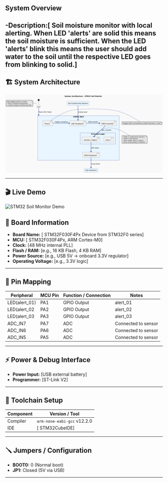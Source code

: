 ## System Overview
-**Description:**[ Soil moisture monitor with local alerting. When LED 'alerts' are solid 
                   this means the soil moisture is sufficient. When the LED 'alerts' blink
                   this means the user should add water to the soil until the respective LED
                   goes from blinking to solid.]
---

## 🏗️ System Architecture

![System Architecture](docs/plant_monitor_blockflow.png)

---

## 🎬 Live Demo

![STM32 Soil Monitor Demo](docs/soil_monitor_gif.GIF)


## 🧭 Board Information
- **Board Name:** [ STM32F030F4Px Device from STM32F0 series]
- **MCU:** [ STM32F030F4Px, ARM Cortex-M0]
- **Clock:** [48 MHz internal PLL]
- **Flash / RAM:** [e.g., 16 KB Flash, 4 KB RAM]
- **Power Source:** [e.g., USB 5V → onboard 3.3V regulator]
- **Operating Voltage:** [e.g., 3.3V logic]

---

## 🔌 Pin Mapping

| Peripheral | MCU Pin | Function / Connection | Notes |
|-------------|----------|----------------------|--------|
|LED(alert_01)| PA1      | GPIO Output          | alert_01 |
|LED(alert_02 | PA2      | GPIO Output			| alert_02 |
|LED(alert_03 | PA3      | GPIO Output          | alert_03 |
|ADC_IN7      | PA7      | ADC                  | Connected to sensor |
|ADC_IN6      | PA6      | ADC                  | Connected to sensor |
|ADC_IN5      | PA5      | ADC                  | Connected to sensor |


---

## ⚡ Power & Debug Interface
- **Power Input:** [USB external battery]
- **Programmer:** [ST-Link V2]
---

## 🧰 Toolchain Setup
| Component | Version / Tool |
|------------|----------------|
| Compiler | `arm-none-eabi-gcc` v12.2.0 |
| IDE | [ STM32CubeIDE] |
---

## 🪛 Jumpers / Configuration
- **BOOT0:** 0 (Normal boot)
- **JP1:** Closed (5V via USB)
---




